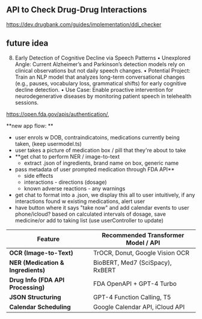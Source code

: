 ## API to Check Drug-Drug Interactions
https://dev.drugbank.com/guides/implementation/ddi_checker
## future idea
8. Early Detection of Cognitive Decline via Speech Patterns
	•	Unexplored Angle: Current Alzheimer’s and Parkinson’s detection models rely on clinical observations but not daily speech changes.
	•	Potential Project: Train an NLP model that analyzes long-term conversational changes (e.g., pauses, vocabulary loss, grammatical shifts) for early cognitive decline detection.
	•	Use Case: Enable proactive intervention for neurodegenerative diseases by monitoring patient speech in telehealth sessions.

https://open.fda.gov/apis/authentication/,

**new app flow:
**
- user enrols w DOB, contraindicatoins, medications currently being taken, (keep usermodel.ts)
- user takes a picture of medication box / pill that they're about to take
- **get chat to perform NER / image-to-text
	- extract .json of ingredients, brand name on box, generic name
- pass metadata of user prompted medication through FDA API**
	- side effects
	 -  interactions
	  -  directions (dosage)
	 - known adverse reactions
	  - any warnings
- get chat to format into a .json, we display this all to user intuitively, if any interactions found w existing medications, alert user
- have button where it says "take now" and add calendar events to user phone/icloud? based on calculated intervals of dosage, save medicine/or add to taking list (use userController to update)


| **Feature**                     | **Recommended Transformer Model / API**       |
|---------------------------------|----------------------------------------------|
| **OCR (Image-to-Text)**         | TrOCR, Donut, Google Vision OCR             |
| **NER (Medication & Ingredients)** | BioBERT, Med7 (SciSpacy), RxBERT            |
| **Drug Info (FDA API Processing)** | FDA OpenAPI + GPT-4 Turbo                   |
| **JSON Structuring**            | GPT-4 Function Calling, T5                  |
| **Calendar Scheduling**         | Google Calendar API, iCloud API             |


